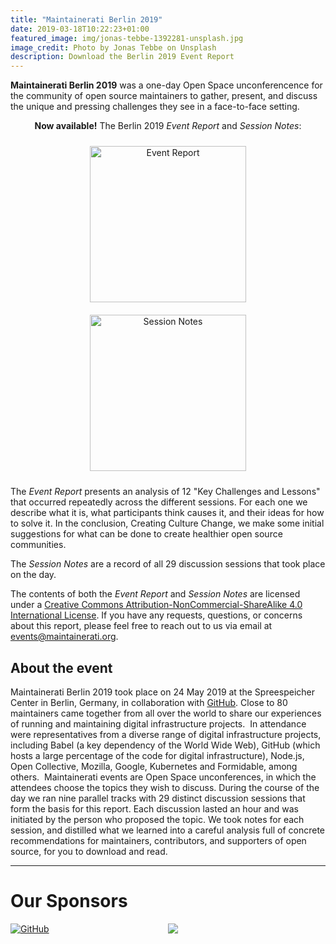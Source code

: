 ```yaml
---
title: "Maintainerati Berlin 2019"
date: 2019-03-18T10:22:23+01:00
featured_image: img/jonas-tebbe-1392281-unsplash.jpg
image_credit: Photo by Jonas Tebbe on Unsplash
description: Download the Berlin 2019 Event Report
---
```


**Maintainerati Berlin 2019** was a one-day Open Space unconferencence for the community of open source maintainers to gather, present, and discuss the unique and pressing challenges they see in a face-to-face setting.

<p style="text-align: center"><b>Now available!</b> The Berlin 2019 <i>Event Report</i> and <i>Session Notes</i>:</p>

<p style="text-align: center;"><a href="https://res.cloudinary.com/maintainerati/image/upload/v1585300565/Berlin%202019/Berlin_2019_Event_Report_rpcxtg.pdf" onClick="ga('send', 'pageview', '/virtual/reports/berlin-2019-event-report.pdf');"><img style="width:250px; display: inline; margin: 10px;" src="https://res.cloudinary.com/maintainerati/image/upload/c_scale,h_353,w_250/v1585241033/Berlin%202019/Berlin_2019_Event_Report_rpcxtg.png" alt="Event Report"></a><a href="https://res.cloudinary.com/maintainerati/image/upload/v1585296058/Berlin%202019/Berlin_2019_Session_Notes_fw7faq.pdf" onClick="ga('send', 'pageview', '/virtual/reports/berlin-2019-session-notes.pdf');"><img style="width:250px; display: inline; margin: 10px;" src="https://res.cloudinary.com/maintainerati/image/upload/c_scale,h_353,w_250/v1585241033/Berlin%202019/Berlin_2019_Session_Notes_fw7faq.png" alt="Session Notes"></a></p>

The _Event Report_ presents an analysis of 12 "Key Challenges and Lessons" that occurred repeatedly across the different sessions. For each one we describe what it is, what participants think causes it, and their ideas for how to solve it. In the conclusion, Creating Culture Change, we make some initial suggestions for what can be done to create healthier open source communities.

The _Session Notes_ are a record of all 29 discussion sessions that took place on the day.

The contents of both the _Event Report_ and _Session Notes_ are licensed under a [Creative Commons Attribution-NonCommercial-ShareAlike 4.0 International License](https://creativecommons.org/licenses/by-nc-sa/4.0/). If you have any requests, questions, or concerns about this report, please feel free to reach out to us via email at events@maintainerati.org.


## About the event

Maintainerati Berlin 2019 took place on 24 May 2019 at the Spreespeicher Center in Berlin, Germany, in collaboration with [GitHub](https://github.com). Close to 80 maintainers came together from all over the world to share our experiences of running and maintaining digital infrastructure projects.  In attendance were representatives from a diverse range of digital infrastructure projects, including Babel (a key dependency of the World Wide Web), GitHub (which hosts a large percentage of the code for digital infrastructure), Node.js, Open Collective, Mozilla, Google, Kubernetes and Formidable, among others.  Maintainerati events are Open Space unconferences, in which the attendees choose the topics they wish to discuss. During the course of the day we ran nine parallel tracks with 29 distinct discussion sessions that form the basis for this report. Each discussion lasted an hour and was initiated by the person who proposed the topic. We took notes for each session, and distilled what we learned into a careful analysis full of concrete recommendations for maintainers, contributors, and supporters of open source, for you to download and read.

----

# Our Sponsors

<div style="width:50%;float:left;"><a href="https://github.com"><img src="/img/github-logo.png" srcset="/img/github-logo.png 1x, /img/github-logo@2x.png 2x", alt="GitHub" /></a></div>
<div style="width:50%;float:left;"><a href="https://opencollective.com/"><img src="/img/opencollective-logo.png" srcset="/img/opencollective-logo.png 1x, /img/opencollective-logo@2x.png 2x",alt="Open Collective"/></a>
</div>